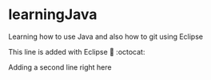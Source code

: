# learningJava
Learning how to use Java and also how to git using Eclipse

This line is added with Eclipse :tada: :octocat:

Adding a second line right here